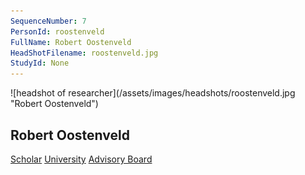 ```yaml
---
SequenceNumber: 7
PersonId: roostenveld
FullName: Robert Oostenveld
HeadShotFilename: roostenveld.jpg
StudyId: None
---
```

<a name="roostenveld">
![headshot of researcher](/assets/images/headshots/roostenveld.jpg "Robert Oostenveld")

## Robert Oostenveld





[Scholar](https://scholar.google.co.uk/citations?user=eEbaa0UAAAAJ&hl=en) [University](https://www.ru.nl/en/people/oostenveld-r) [Advisory Board]("advisor") 
